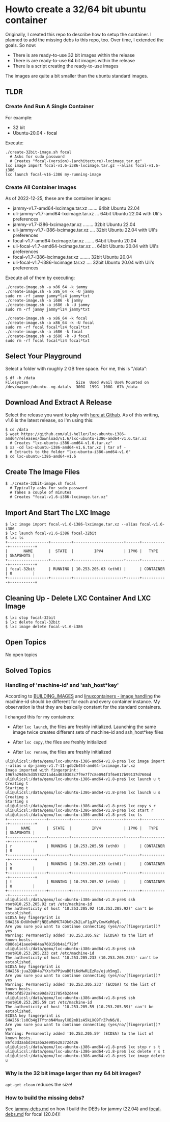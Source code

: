 Howto create a 32/64 bit ubuntu container
=====================================

Originally, I created this repo to describe how to setup the
container. I planned to add the missing debs to this repo, too.
Over time, I extended the goals. So now:

- There is are ready-to-use 32 bit images within the release
- There is are ready-to-use 64 bit images within the release
- There is a script creating the ready-to-use images

The images are quite a bit smaller than the ubuntu standard images.

TLDR
----

### Create And Run A Single Container

For example:

- 32 bit
- Ubuntu-20.04 - focal

Execute:

```
./create-32bit-image.sh focal
  # Asks for sudo password
  # Creates "focal-(version)-(architecture)-lxcimage.tar.gz"
lxc image import focal-v1.6-i386-lxcimage.tar.gz --alias focal-v1.6-i386
lxc launch focal-v16-i386 my-running-image
```

### Create All Container Images

As of 2022-12-25, these are the container images:

- jammy-v1.7-amd64-lxcimage.tar.xz ....... 64bit Ubuntu 22.04
- uli-jammy-v1.7-amd64-lxcimage.tar.xz ... 64bit Ubuntu 22.04 with Uli's preferences
- jammy-v1.7-i386-lxcimage.tar.xz ........ 32bit Ubuntu 22.04
- uli-jammy-v1.7-i386-lxcimage.tar.xz .... 32bit Ubuntu 22.04 with Uli's preferences
- focal-v1.7-amd64-lxcimage.tar.xz ....... 64bit Ubuntu 20.04
- uli-focal-v1.7-amd64-lxcimage.tar.xz ... 64bit Ubuntu 20.04 with Uli's preferences
- focal-v1.7-i386-lxcimage.tar.xz ........ 32bit Ubuntu 20.04
- uli-focal-v1.7-i386-lxcimage.tar.xz .... 32bit Ubuntu 20.04 with Uli's preferences

Execute all of them by executing:

```
./create-image.sh -a x86_64 -k jammy
./create-image.sh -a x86_64 -k -U jammy
sudo rm -rf jammy jammy*lz4 jammy*txt
./create-image.sh -a i686 -k jammy
./create-image.sh -a i686 -k -U jammy
sudo rm -rf jammy jammy*lz4 jammy*txt

./create-image.sh -a x86_64 -k focal
./create-image.sh -a x86_64 -k -U focal
sudo rm -rf focal focal*lz4 focal*txt
./create-image.sh -a i686 -k focal
./create-image.sh -a i686 -k -U focal
sudo rm -rf focal focal*lz4 focal*txt
```

Select Your Playground
----------------------

Select a folder with roughly 2 GB free space. For me, this is "/data":

```
$ df -h /data
Filesystem                     Size  Used Avail Use% Mounted on
/dev/mapper/ubuntu--vg-datalv  300G  199G  100G  67% /data
```

Download And Extract A Release
------------------------------

Select the release you want to play with [here at Github](https://github.com/uli-heller/lxc-ubuntu-i386-amd64/releases).
As of this writing, v1.6 is the latest release, so I'm using this:

```
$ cd /data
$ wget https://github.com/uli-heller/lxc-ubuntu-i386-amd64/releases/download/v1.6/lxc-ubuntu-i386-amd64-v1.6.tar.xz
  # Creates "lxc-ubuntu-i386-amd64-v1.6.tar.xz"
$ xz -cd lxc-ubuntu-i386-amd64-v1.6.tar.xz | tar xf -
  # Extracts to the folder "lxc-ubuntu-i386-amd64-v1.6"
$ cd lxc-ubuntu-i386-amd64-v1.6
```

Create The Image Files
----------------------

```
$ ./create-32bit-image.sh focal
  # Typically asks for sudo password
  # Takes a couple of minutes
  # Creates "focal-v1.6-i386-lxcimage.tar.xz"
```

Import And Start The LXC Image
-------------------------------

```
$ lxc image import focal-v1.6-i386-lxcimage.tar.xz --alias focal-v1.6-i386
$ lxc launch focal-v1.6-i386 focal-32bit
$ lxc ls
+------------------+---------+----------------------+------+-----------+-----------+
|       NAME       |  STATE  |         IPV4         | IPV6 |   TYPE    | SNAPSHOTS |
+------------------+---------+----------------------+------+-----------+-----------+
| focal-32bit      | RUNNING | 10.253.205.63 (eth0) |      | CONTAINER | 0         |
+------------------+---------+----------------------+------+-----------+-----------+
```

Cleaning Up - Delete LXC Container And LXC Image
------------------------------------------------

```
$ lxc stop focal-32bit
$ lxc delete focal-32bit
$ lxc image delete focal-v1.6-i386
```

Open Topics
-----------

No open topics

Solved Topics
-------------

### Handling of 'machine-id' and 'ssh_host*key'

According to [BUILDING_IMAGES](https://systemd.io/BUILDING_IMAGES/) and
[linuxcontainers - image handling](https://linuxcontainers.org/lxd/docs/master/image-handling/#)
the machine-id should be different for each and every container instance.
My observation is that they are basically constant for the standard containers.

I changed this for my containers:

- After `lxc launch`, the files are freshly initialized. Launching the same image twice
  creates different sets of machine-id and ssh_host*key files

- After `lxc copy`, the files are freshly initialized

- After `lxc rename`, the files are freshly initialized

```
uli@ulicsl:/data/qemu/lxc-ubuntu-i386-amd64-v1.8-pre$ lxc image import --alias u dp-jammy-v1.7-11-gdb2b454-amd64-lxcimage.tar.xz
Image imported with fingerprint: 1967a2940c5d3578221ad4a4030303c7f9e7f7c8e094f3f6e017b99137d7604d
uli@ulicsl:/data/qemu/lxc-ubuntu-i386-amd64-v1.8-pre$ lxc launch u t
Creating t
Starting t
uli@ulicsl:/data/qemu/lxc-ubuntu-i386-amd64-v1.8-pre$ lxc launch u s
Creating s
Starting s
uli@ulicsl:/data/qemu/lxc-ubuntu-i386-amd64-v1.8-pre$ lxc copy s r
uli@ulicsl:/data/qemu/lxc-ubuntu-i386-amd64-v1.8-pre$ lxc start r
uli@ulicsl:/data/qemu/lxc-ubuntu-i386-amd64-v1.8-pre$ lxc ls
+-----------------+---------+-----------------------+------+-----------+-----------+
|      NAME       |  STATE  |         IPV4          | IPV6 |   TYPE    | SNAPSHOTS |
+-----------------+---------+-----------------------+------+-----------+-----------+
| r               | RUNNING | 10.253.205.59 (eth0)  |      | CONTAINER | 0         |
+-----------------+---------+-----------------------+------+-----------+-----------+
| s               | RUNNING | 10.253.205.233 (eth0) |      | CONTAINER | 0         |
+-----------------+---------+-----------------------+------+-----------+-----------+
| t               | RUNNING | 10.253.205.92 (eth0)  |      | CONTAINER | 0         |
+-----------------+---------+-----------------------+------+-----------+-----------+
uli@ulicsl:/data/qemu/lxc-ubuntu-i386-amd64-v1.8-pre$ ssh root@10.253.205.92 cat /etc/machine-id
The authenticity of host '10.253.205.92 (10.253.205.92)' can't be established.
ECDSA key fingerprint is SHA256:DdUh0eHFjNEEaMdMCT4Dk6k2k2LuF1gJPyCmwKeR6yQ.
Are you sure you want to continue connecting (yes/no/[fingerprint])? yes
Warning: Permanently added '10.253.205.92' (ECDSA) to the list of known hosts.
d886e141aee0484aa760150b4a1f720f
uli@ulicsl:/data/qemu/lxc-ubuntu-i386-amd64-v1.8-pre$ ssh root@10.253.205.233 cat /etc/machine-id
The authenticity of host '10.253.205.233 (10.253.205.233)' can't be established.
ECDSA key fingerprint is SHA256:juaZQQH4a7YXsYxPPiwaB0fiKoMwRLEzRe/ejuh5mgI.
Are you sure you want to continue connecting (yes/no/[fingerprint])? yes
Warning: Permanently added '10.253.205.233' (ECDSA) to the list of known hosts.
f99dbfd572a74ca99da7217854b2d444
uli@ulicsl:/data/qemu/lxc-ubuntu-i386-amd64-v1.8-pre$ ssh root@10.253.205.59 cat /etc/machine-id
The authenticity of host '10.253.205.59 (10.253.205.59)' can't be established.
ECDSA key fingerprint is SHA256:ls0Cb4gITYtnbN4MuaylXB2mD1sA5kLXG9TrZPvN6/8.
Are you sure you want to continue connecting (yes/no/[fingerprint])? yes
Warning: Permanently added '10.253.205.59' (ECDSA) to the list of known hosts.
86fd3d3aabd341aba2e905628372d426
uli@ulicsl:/data/qemu/lxc-ubuntu-i386-amd64-v1.8-pre$ lxc stop r s t
uli@ulicsl:/data/qemu/lxc-ubuntu-i386-amd64-v1.8-pre$ lxc delete r s t
uli@ulicsl:/data/qemu/lxc-ubuntu-i386-amd64-v1.8-pre$ lxc image delete u
```

### Why is the 32 bit image larger than my 64 bit images?

`apt-get clean` reduces the size!

### How to build the missing debs?

See [jammy-debs.md](jammy-debs.md) on how I build the DEBs for jammy (22.04)
and [focal-debs.md](focal-debs.md) for focal (20.04)!
